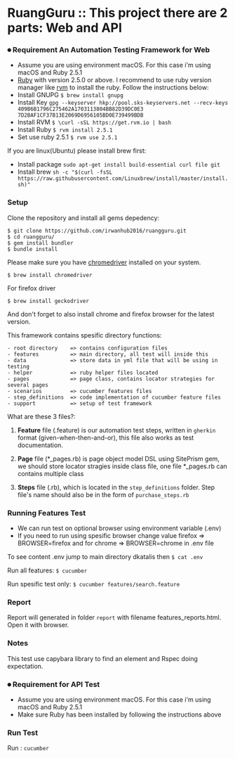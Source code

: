 # RuangGuru :: This project there are 2 parts: Web and API

###  ⏺ Requirement An Automation Testing Framework for Web
* Assume you are using environment macOS. For this case i'm using macOS and Ruby 2.5.1
* [Ruby](https://www.ruby-lang.org/en/) with version 2.5.0 or above. I recommend to use ruby version manager like [rvm](https://rvm.io/) to install the ruby. Follow the instructions below:
* Install GNUPG `$ brew install gnupg`
* Install Key `gpg --keyserver hkp://pool.sks-keyservers.net --recv-keys 409B6B1796C275462A1703113804BB82D39DC0E3 7D2BAF1CF37B13E2069D6956105BD0E739499BDB`
* Install RVM `$ \curl -sSL https://get.rvm.io | bash`
* Install Ruby `$ rvm install 2.5.1`
* Set use ruby 2.5.1 `$ rvm use 2.5.1`

If you are linux(Ubuntu) please install brew first:
* Install package `sudo apt-get install build-essential curl file git`
* Install brew `sh -c "$(curl -fsSL https://raw.githubusercontent.com/Linuxbrew/install/master/install.sh)"`

### Setup
Clone the repository and install all gems depedency:
```shell
$ git clone https://github.com/irwanhub2016/ruangguru.git
$ cd ruangguru/
$ gem install bundler
$ bundle install
```
Please make sure you have [chromedriver](https://sites.google.com/a/chromium.org/chromedriver/) installed on your system.

`$ brew install chromedriver`

For firefox driver

`$ brew install geckodriver`

And don't forget to also install chrome and firefox browser for the latest version.

This framework contains spesific directory functions:
```
- root directory    => contains configuration files
- features          => main directory, all test will inside this
- data              => store data in yml file that will be using in testing
- helper            => ruby helper files located
- pages             => page class, contains locator strategies for several pages
- scenarios         => cucumber features files
- step_definitions  => code implementation of cucumber feature files
- support           => setup of test framework
```

What are these 3 files?:

1. **Feature** file (.feature) is our automation test steps, written in `gherkin` format (given-when-then-and-or), this file also works as test documentation. 

2. **Page**  file (*_pages.rb) is page object model DSL using SitePrism gem, we should store locator stragies inside class file, one file *_pages.rb can contains multiple class

3. **Steps** file (.rb), which is located in the `step_definitions` folder. Step file's name should also be in the form of `purchase_steps.rb`


### Running Features Test
* We can run test on optional browser using environment variable (.env)
* If you need to run using spesific browser change value firefox => BROWSER=firefox and for chrome => BROWSER=chrome in .env file

To see content .env jump to main directory dkatalis then `$ cat .env`

Run all features: `$ cucumber`

Run spesific test only: `$ cucumber features/search.feature`

### Report

Report will generated in folder `report` with filename features_reports.html. Open it with browser.

### Notes
This test use capybara library to find an element and Rspec doing expectation.

### ⏺ Requirement for API Test
* Assume you are using environment macOS. For this case i'm using macOS and Ruby 2.5.1
* Make sure Ruby has been installed by following the instructions above

### Run Test

Run : `cucumber`